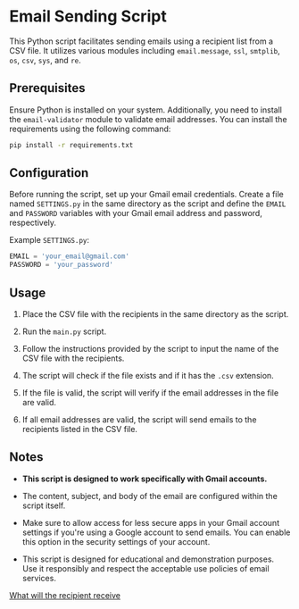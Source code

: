 # Email Sending Script

This Python script facilitates sending emails using a recipient list from a CSV file. It utilizes various modules including `email.message`, `ssl`, `smtplib`, `os`, `csv`, `sys`, and `re`.

## Prerequisites

Ensure Python is installed on your system. Additionally, you need to install the `email-validator` module to validate email addresses. You can install the requirements using the following command:

```bash
pip install -r requirements.txt
```

## Configuration

Before running the script, set up your Gmail email credentials. Create a file named `SETTINGS.py` in the same directory as the script and define the `EMAIL` and `PASSWORD` variables with your Gmail email address and password, respectively.

Example `SETTINGS.py`:

```python
EMAIL = 'your_email@gmail.com'
PASSWORD = 'your_password'
```

## Usage

1. Place the CSV file with the recipients in the same directory as the script.

2. Run the `main.py` script.

3. Follow the instructions provided by the script to input the name of the CSV file with the recipients.

4. The script will check if the file exists and if it has the `.csv` extension.

5. If the file is valid, the script will verify if the email addresses in the file are valid.

6. If all email addresses are valid, the script will send emails to the recipients listed in the CSV file.

## Notes

- **This script is designed to work specifically with Gmail accounts.**
- The content, subject, and body of the email are configured within the script itself.

- Make sure to allow access for less secure apps in your Gmail account settings if you're using a Google account to send emails. You can enable this option in the security settings of your account.

- This script is designed for educational and demonstration purposes. Use it responsibly and respect the acceptable use policies of email services.


[What will the recipient receive](test.png)
